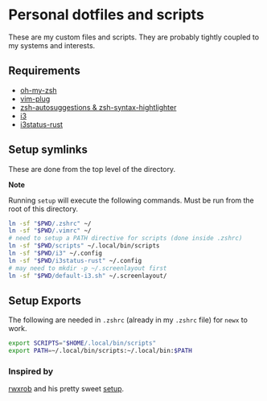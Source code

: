 # Personal dotfiles and scripts

These are my custom files and scripts. They are probably tightly coupled to my systems and interests.

## Requirements

- [oh-my-zsh](https://github.com/ohmyzsh/ohmyzsh)
- [vim-plug](https://github.com/junegunn/vim-plug)
- [zsh-autosuggestions & zsh-syntax-hightlighter](https://gist.github.com/dogrocker/1efb8fd9427779c827058f873b94df95)
- [i3](https://i3wm.org)
- [i3status-rust](https://github.com/greshake/i3status-rust)

## Setup symlinks

These are done from the top level of the directory.

**Note**

Running `setup` will execute the following commands. Must be run from the root of this directory.

```sh
ln -sf "$PWD/.zshrc" ~/
ln -sf "$PWD/.vimrc" ~/
# need to setup a PATH directive for scripts (done inside .zshrc)
ln -sf "$PWD/scripts" ~/.local/bin/scripts
ln -sf "$PWD/i3" ~/.config 
ln -sf "$PWD/i3status-rust" ~/.config 
# may need to mkdir -p ~/.screenlayout first
ln -sf "$PWD/default-i3.sh" ~/.screenlayout/
```

## Setup Exports

The following are needed in `.zshrc` (already in my `.zshrc` file) for `newx` to work.

```sh
export SCRIPTS="$HOME/.local/bin/scripts"
export PATH=~/.local/bin/scripts:~/.local/bin:$PATH
```

### Inspired by

[rwxrob](https://github.com/rwxrob) and his pretty sweet [setup](https://github.com/rwxrob/dot). 
